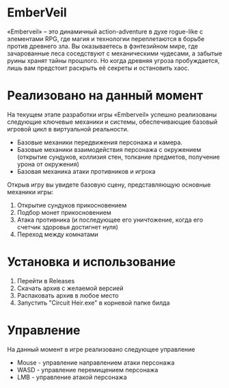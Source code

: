 # EmberVeil
«Emberveil» – это динамичный action-adventure в духе rogue-like с элементами RPG, где магия и технологии переплетаются в борьбе против древнего зла. Вы оказываетесь в фэнтезийном мире, где зачарованные леса соседствуют с механическими чудесами, а забытые руины хранят тайны прошлого. Но когда древняя угроза пробуждается, лишь вам предстоит раскрыть её секреты и остановить хаос.

# Реализовано на данный момент
На текущем этапе разработки игры «Emberveil» успешно реализованы следующие ключевые механики и системы, обеспечивающие базовый игровой цикл в виртуальной реальности.
-	Базовые механики передвижения персонажа и камера.
-	Базовые механики взаимодействия персонажа с окружением (открытие сундуков, коллизия стен, толкание предметов, получение урона от окружения)
-	Базовая механика атаки противников и игрока

Открыв игру вы увидете базовую сцену, представляющую основные механики игры:
1.  Открытие сундуков прикосновением
2.  Подбор монет прикосновением
3.  Атака противника (и последующее его уничтожение, когда его счетчик здоровья достигнет нуля)
4.  Переход между комнатами

# Установка и использование
1.  Перейти в Releases
2.  Скачать архив с желаемой версией
3.  Распаковать архив в любое место
4.  Запустить "Circuit Heir.exe" в корневой папке билда

# Управление
На данный момент в игре реализовано следующее управление
-  Mouse - управление направлением атаки персонажа
-  WASD - управление перемищением персонажа
-  LMB - управление атакой персонажа
